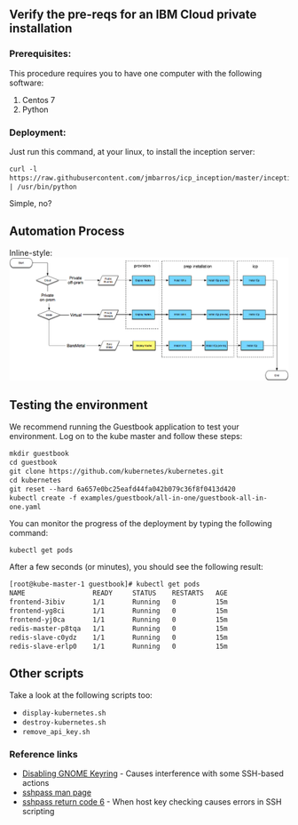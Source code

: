 ## Verify the pre-reqs for an IBM Cloud private installation

### Prerequisites:

This procedure requires you to have one computer with the following software:

1. Centos 7
2. Python


### Deployment:
Just run this command, at your linux, to install the inception server:

```
curl -l https://raw.githubusercontent.com/jmbarros/icp_inception/master/inception.py | /usr/bin/python
```

Simple, no?

## Automation Process 

Inline-style: 
![alt text](https://github.com/jmbarros/icp_inception/blob/master/images/coe-icp.png "Automation Model")

## Testing the environment

We recommend running the Guestbook application to test your environment.
Log on to the kube master and follow these steps:

    mkdir guestbook
    cd guestbook
    git clone https://github.com/kubernetes/kubernetes.git
    cd kubernetes
    git reset --hard 6a657e0bc25eafd44fa042b079c36f8f0413d420
    kubectl create -f examples/guestbook/all-in-one/guestbook-all-in-one.yaml

You can monitor the progress of the deployment by typing the following command:

    kubectl get pods

After a few seconds (or minutes), you should see the following result:

    [root@kube-master-1 guestbook]# kubectl get pods
    NAME                 READY     STATUS    RESTARTS   AGE
    frontend-3ibiv       1/1       Running   0          15m
    frontend-yg8ci       1/1       Running   0          15m
    frontend-yj0ca       1/1       Running   0          15m
    redis-master-p8tqa   1/1       Running   0          15m
    redis-slave-c0ydz    1/1       Running   0          15m
    redis-slave-erlp0    1/1       Running   0          15m

## Other scripts

Take a look at the following scripts too:

* `display-kubernetes.sh`
* `destroy-kubernetes.sh`
* `remove_api_key.sh`

### Reference links
* [Disabling GNOME Keyring](https://chrisjean.com/ubuntu-ssh-fix-for-agent-admitted-failure-to-sign-using-the-key/) - Causes interference with some SSH-based actions
* [sshpass man page](http://manpages.ubuntu.com/manpages/trusty/man1/sshpass.1.html)
* [sshpass return code 6](http://stackoverflow.com/questions/33961214/docker-run-fails-with-returned-a-non-zero-code-6) - When host key checking causes errors in SSH scripting
